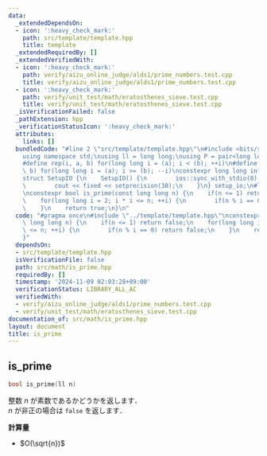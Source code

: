 ```yaml
---
data:
  _extendedDependsOn:
  - icon: ':heavy_check_mark:'
    path: src/template/template.hpp
    title: template
  _extendedRequiredBy: []
  _extendedVerifiedWith:
  - icon: ':heavy_check_mark:'
    path: verify/aizu_online_judge/alds1/prime_numbers.test.cpp
    title: verify/aizu_online_judge/alds1/prime_numbers.test.cpp
  - icon: ':heavy_check_mark:'
    path: verify/unit_test/math/eratosthenes_sieve.test.cpp
    title: verify/unit_test/math/eratosthenes_sieve.test.cpp
  _isVerificationFailed: false
  _pathExtension: hpp
  _verificationStatusIcon: ':heavy_check_mark:'
  attributes:
    links: []
  bundledCode: "#line 2 \"src/template/template.hpp\"\n#include <bits/stdc++.h>\n\
    using namespace std;\nusing ll = long long;\nusing P = pair<long long, long long>;\n\
    #define rep(i, a, b) for(long long i = (a); i < (b); ++i)\n#define rrep(i, a,\
    \ b) for(long long i = (a); i >= (b); --i)\nconstexpr long long inf = 4e18;\n\
    struct SetupIO {\n    SetupIO() {\n        ios::sync_with_stdio(0);\n        cin.tie(0);\n\
    \        cout << fixed << setprecision(30);\n    }\n} setup_io;\n#line 3 \"src/math/is_prime.hpp\"\
    \nconstexpr bool is_prime(const long long n) {\n    if(n <= 1) return false;\n\
    \    for(long long i = 2; i * i <= n; ++i) {\n        if(n % i == 0) return false;\n\
    \    }\n    return true;\n}\n"
  code: "#pragma once\n#include \"../template/template.hpp\"\nconstexpr bool is_prime(const\
    \ long long n) {\n    if(n <= 1) return false;\n    for(long long i = 2; i * i\
    \ <= n; ++i) {\n        if(n % i == 0) return false;\n    }\n    return true;\n\
    }"
  dependsOn:
  - src/template/template.hpp
  isVerificationFile: false
  path: src/math/is_prime.hpp
  requiredBy: []
  timestamp: '2024-11-09 02:03:28+09:00'
  verificationStatus: LIBRARY_ALL_AC
  verifiedWith:
  - verify/aizu_online_judge/alds1/prime_numbers.test.cpp
  - verify/unit_test/math/eratosthenes_sieve.test.cpp
documentation_of: src/math/is_prime.hpp
layout: document
title: is_prime
---
```


## is_prime

```cpp
bool is_prime(ll n)
```

整数 $n$ が素数であるかどうかを返します．<br>
$n$ が非正の場合は `false` を返します．

**計算量**

- $O(\sqrt{n})$